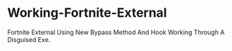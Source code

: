 # Working-Fortnite-External
Fortnite External Using New Bypass Method And Hook Working Through A Disguised Exe. 
